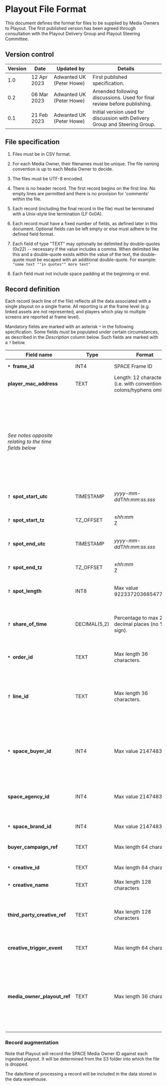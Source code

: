 # Playout File Format

This document defines the format for files to be supplied by Media Owners to Playout. The first published version has been agreed
through consultation with the Playout Delivery Group and Playout Steering Committee.

## Version control

| **Version** | **Date** | **Updated by** | **Details** |
| ------------|----------|----------------|-------------|
| 1.0 | 12 Apr 2023 | Adwanted UK (Peter Howe) | First published specification. |
| 0.2 | 06 Mar 2023 | Adwanted UK (Peter Howe) | Amended following discussions. Used for  final review before publishing. |
| 0.1 | 21 Feb 2023 | Adwanted UK (Peter Howe) | Initial version used for discussion with Delivery Group and Steering Group. |


## File specification

1.  Files must be in CSV format.

2.  For each Media Owner, their filenames must be unique. The file
    naming convention is up to each Media Owner to decide.

3.  The files must be UTF-8 encoded.

4.  There is no header record. The first record begins on the first
    line. No empty lines are permitted and there is no provision for
    'comments' within the file.

5.  Each record (including the final record in the file) must be
    terminated with a Unix-style line termination (LF 0x0A).

6.  Each record must have a fixed number of fields, as defined later in
    this document. Optional fields can be left empty or else must adhere
    to the defined field format.

7.  Each field of type "TEXT" may optionally be delimited by
    double-quotes (0x22) -- necessary if the value includes a comma.
    When delimited like this and a double-quote exists within the value
    of the text, the double-quote must be escaped with an additional
    double-quote. For example: `"some text ""in quotes"" more text"`

8.  Each field must not include space padding at the beginning or end.


## Record definition

Each record (each line of the file) reflects all the data associated
with a single playout on a single frame. All reporting is at the frame
level (e.g. linked assets are not represented, and players which play to
multiple screens are reported at frame level).

Mandatory fields are marked with an asterisk `*` in the following specification.
Some fields *must* be populated under certain circumstances, as described in the *Description* column below.
Such fields are marked with a `?` below.

| Field name | Type | Format | Description |
|---|---|---|---|
| **`* `frame_id**	| INT4 | SPACE Frame ID | The Frame ID held in SPACE. |
| **player_mac_address** | TEXT	| Length: 12 characters (i.e. with conventional colons/hyphens omitted) | The MAC Address of the network interface used by the player. |
| *See notes opposite<br>relating to the time<br>fields below* | | | *It is mandatory to provide either **spot_start**/**spot_end**, **spot_start**/**spot_length** or **spot_end**/**spot_length**.<br>If all three fields are provided, **spot_end** will be ignored.<br>When providing **spot_start** or **spot_end**, it is mandatory to provide the associated time zone (**_tz**) value.* |
| **`? `spot_start_utc** | TIMESTAMP | *yyyy*-*mm*-*dd*T*hh*:*mm*:*ss*.*sss* | The UTC start time of the spot. |
| **`? `spot_start_tz** | TZ_OFFSET | ±*hh*:*mm*<br>Z | Time zone offset for the spot start time (e.g. +01:00 for BST; Z or :00:00 can be used for GMT.) |
| **`? `spot_end_utc** | TIMESTAMP | *yyyy*-*mm*-*dd*T*hh*:*mm*:*ss*.*sss* | The UTC end time of the spot. |
| **`? `spot_end_tz** | TZ_OFFSET | ±*hh*:*mm*<br>Z | Time zone offset for the spot end time. (e.g. +01:00 for BST; Z or :00:00 can be used for GMT.) |
| **`? `spot_length** | INT8 | Max value 9223372036854775807 | Spot Length in milliseconds. |
| **`? `share_of_time** | DECIMAL(5,2) | Percentage to max 2 decimal places (no % sign). | Share of time. This must be provided for scrollers, but its presence is not policed by Playout. Media Owners must determine when this must be supplied. |
| **`* `order_id**	| TEXT | Max length 36 characters. | Media Owner-defined order identifier. |
| **`? `line_id** | TEXT | Max length 36 characters. | The identifier for the order line that this playout belongs to.<br>This is mandatory for OpenDirect trades but its presence is not policed by Playout. Media Owners must determine when this must be supplied. |
| **`* `space_buyer_id** | INT4 | Max value 2147483647 | SPACE-defined ID for the buyer (often a Specialist). This can be a SPACE agency_id or client_id. (Note that these IDs do not overlap in SPACE.) |
| **space_agency_id** | INT4 | Max value 2147483647	| SPACE-defined ID for the agency. If the Agency is the same as the Buyer, this can field should still be populated to aid reporting. |
| **`* `space_brand_id** | INT4 | Max value 2147483647 | SPACE-defined Brand ID. |
| **buyer_campaign_ref** | TEXT | Max length 64 characters | Buyer-defined campaign reference (could be an Order ID, for example). |
| **`* `creative_id** | TEXT | Max length 64 characters | Media Owner-defined creative identifier. |
| **`* `creative_name** | TEXT | Max length 128 characters | Creative title, to assist with reporting. Usually a filename. |
| **third_party_creative_ref** | TEXT | Max length 128 characters | Creative reference provided by a third-party such as the creative agency. This might be a URL or a GUID, for example. |
| **creative_trigger_event** | TEXT | Max length 64 characters | The creative trigger event, indicating what prompted the given creative to be used. |
| **media_owner_playout_ref** | TEXT | Max length 36 characters | Media Owner-defined reference representing this record. For the Media Owner, this should uniquely identify this record. (Note that records supplied by other Media Owners may happen to use the same ID however.) |

### Record augmentation

Note that Playout will record the SPACE Media Owner ID against each
ingested playout. It will be determined from the S3 folder into which
the file is dropped.

The date/time of processing a record will be included in the data stored
in the data warehouse.
